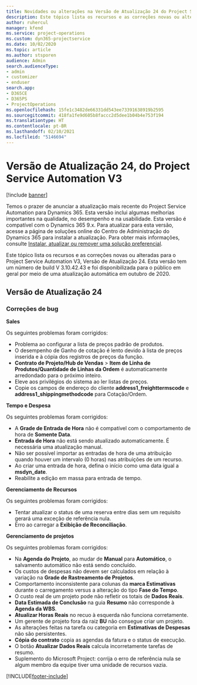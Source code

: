 ```yaml
---
title: Novidades ou alterações na Versão de Atualização 24 do Project Service Automation V3
description: Este tópico lista os recursos e as correções novas ou alteradas disponíveis na Versão de Atualização 24 do Project Service Automation V3.
author: ruhercul
manager: kfend
ms.service: project-operations
ms.custom: dyn365-projectservice
ms.date: 10/02/2020
ms.topic: article
ms.author: stsporen
audience: Admin
search.audienceType:
- admin
- customizer
- enduser
search.app:
- D365CE
- D365PS
- ProjectOperations
ms.openlocfilehash: 15fe1c3482de66331dd543ee73391638919b2595
ms.sourcegitcommit: 418fa1fe9d605b8faccc2d5dee1b04b4e753f194
ms.translationtype: HT
ms.contentlocale: pt-BR
ms.lasthandoff: 02/10/2021
ms.locfileid: "5146694"
---
```

# <a name="project-service-automation-update-release-24-v3"></a>Versão de Atualização 24, do Project Service Automation V3

[!include [banner](../includes/psa-now-project-operations.md)]

Temos o prazer de anunciar a atualização mais recente do Project Service Automation para Dynamics 365. Esta versão inclui algumas melhorias importantes na qualidade, no desempenho e na usabilidade. Esta versão é compatível com o Dynamics 365 9.x. Para atualizar para esta versão, acesse a página de soluções online do Centro de Administração do Dynamics 365 para instalar a atualização. Para obter mais informações, consulte [Instalar, atualizar ou remover uma solução preferencial](https://docs.microsoft.com/power-platform/admin/install-remove-preferred-solution).

Este tópico lista os recursos e as correções novas ou alteradas para o Project Service Automation V3, Versão de Atualização 24. Esta versão tem um número de build V 3.10.42.43 e foi disponibilizada para o público em geral por meio de uma atualização automática em outubro de 2020.

## <a name="update-release-24"></a>Versão de Atualização 24

### <a name="bug-fixes"></a>Correções de bug

**Sales**

Os seguintes problemas foram corrigidos:

- Problema ao configurar a lista de preços padrão de produtos.
- O desempenho de Ganho de cotação é lento devido à lista de preços inserida e à cópia dos registros de preços da função.
- **Contrato de Projeto/Hub de Vendas** > **Item de Linha de Produtos/Quantidade de Linhas da Ordem** é automaticamente arredondado para o próximo inteiro.
- Eleve aos privilégios do sistema ao ler listas de preços.
- Copie os campos de endereço do cliente **address1_freighttermscode** e **address1_shippingmethodcode** para Cotação/Ordem. 


**Tempo e Despesa**

Os seguintes problemas foram corrigidos:

- A **Grade de Entrada de Hora** não é compatível com o comportamento de hora de **Somente Data**.
- **Entrada de Hora** não está sendo atualizado automaticamente. É necessária uma atualização manual.
- Não ser possível importar as entradas de hora de uma atribuição quando houver um intervalo (0 horas) nas atribuições de um recurso.
- Ao criar uma entrada de hora, defina o início como uma data igual a **msdyn_date**.
- Reabilite a edição em massa para entrada de tempo.

**Gerenciamento de Recursos**

Os seguintes problemas foram corrigidos:

- Tentar atualizar o status de uma reserva entre dias sem um requisito gerará uma exceção de referência nula.
- Erro ao carregar a **Exibição de Reconciliação**.


**Gerenciamento de projetos**

Os seguintes problemas foram corrigidos:

- Na **Agenda do Projeto**, ao mudar de **Manual** para **Automático**, o salvamento automático não está sendo concluído.
- Os custos de despesas não devem ser calculados em relação à variação na **Grade de Rastreamento de Projetos**.
- Comportamento inconsistente para colunas da **marca Estimativas** durante o carregamento versus a alteração do tipo **Fase do Tempo**.
- O custo real de um projeto pode não refletir os totais de **Dados Reais**.
- **Data Estimada de Conclusão** na guia **Resumo** não corresponde à **Agenda da WBS**.
- **Atualizar Horas Reais** no recuo à esquerda não funciona corretamente.
- Um gerente de projeto fora da raiz **BU** não consegue criar um projeto.
- As alterações feitas na tarefa ou categoria em **Estimativas de Despesas** não são persistentes.
- **Cópia do contrato** copia as agendas da fatura e o status de execução.
- O botão **Atualizar Dados Reais** calcula incorretamente tarefas de resumo.
- Suplemento do Microsoft Project: corrija o erro de referência nula se algum membro da equipe tiver uma unidade de recursos vazia.



[!INCLUDE[footer-include](../includes/footer-banner.md)]